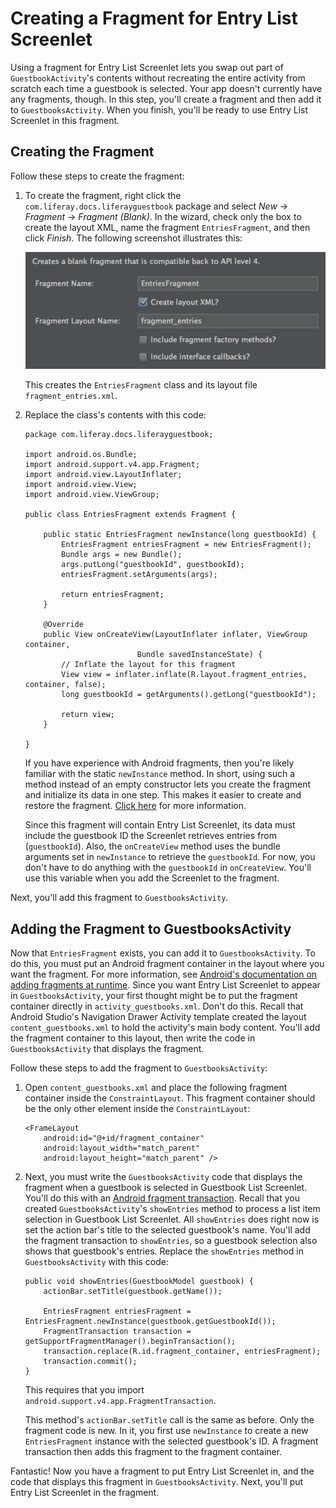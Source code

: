 # Creating a Fragment for Entry List Screenlet [](id=creating-a-fragment-for-entry-list-screenlet)

Using a fragment for Entry List Screenlet lets you swap out part of 
`GuestbookActivity`'s contents without recreating the entire activity from 
scratch each time a guestbook is selected. Your app doesn't currently have any 
fragments, though. In this step, you'll create a fragment and then add it to 
`GuestbooksActivity`. When you finish, you'll be ready to use Entry List 
Screenlet in this fragment. 

## Creating the Fragment [](id=creating-the-fragment)

Follow these steps to create the fragment: 

1.  To create the fragment, right click the `com.liferay.docs.liferayguestbook`
    package and select *New* &rarr; *Fragment* &rarr; *Fragment (Blank)*. In the
    wizard, check only the box to create the layout XML, name the fragment
    `EntriesFragment`, and then click *Finish*. The following screenshot
    illustrates this: 

    ![Figure 1: Create a new blank fragment for the entries.](../../../images/android-create-fragment.png)

    This creates the `EntriesFragment` class and its layout file 
    `fragment_entries.xml`. 

2.  Replace the class's contents with this code: 

        package com.liferay.docs.liferayguestbook;

        import android.os.Bundle;
        import android.support.v4.app.Fragment;
        import android.view.LayoutInflater;
        import android.view.View;
        import android.view.ViewGroup;

        public class EntriesFragment extends Fragment {

            public static EntriesFragment newInstance(long guestbookId) {
                EntriesFragment entriesFragment = new EntriesFragment();
                Bundle args = new Bundle();
                args.putLong("guestbookId", guestbookId);
                entriesFragment.setArguments(args);

                return entriesFragment;
            }

            @Override
            public View onCreateView(LayoutInflater inflater, ViewGroup container,
                                 Bundle savedInstanceState) {
                // Inflate the layout for this fragment
                View view = inflater.inflate(R.layout.fragment_entries, container, false);
                long guestbookId = getArguments().getLong("guestbookId");

                return view;
            }

        }

    If you have experience with Android fragments, then you're likely familiar 
    with the static `newInstance` method. In short, using such a method instead 
    of an empty constructor lets you create the fragment and initialize its data 
    in one step. This makes it easier to create and restore the fragment. 
    [Click here](http://www.androiddesignpatterns.com/2012/05/using-newinstance-to-instantiate.html) 
    for more information. 

    Since this fragment will contain Entry List Screenlet, its data must include 
    the guestbook ID the Screenlet retrieves entries from (`guestbookId`). Also, 
    the `onCreateView` method uses the bundle arguments set in `newInstance` to 
    retrieve the `guestbookId`. For now, you don't have to do anything with the 
    `guestbookId` in `onCreateView`. You'll use this variable when you add the 
    Screenlet to the fragment. 

Next, you'll add this fragment to `GuestbooksActivity`. 

## Adding the Fragment to GuestbooksActivity [](id=adding-the-fragment-to-guestbooksactivity)

Now that `EntriesFragment` exists, you can add it to `GuestbooksActivity`. To do 
this, you must put an Android fragment container in the layout where you want 
the fragment. For more information, see 
[Android's documentation on adding fragments at runtime](http://developer.android.com/training/basics/fragments/fragment-ui.html#AddAtRuntime). 
Since you want Entry List Screenlet to appear in `GuestbooksActivity`, your 
first thought might be to put the fragment container directly in 
`activity_guestbooks.xml`. Don't do this. Recall that Android Studio's 
Navigation Drawer Activity template created the layout `content_guestbooks.xml` 
to hold the activity's main body content. You'll add the fragment container to 
this layout, then write the code in `GuestbooksActivity` that displays the 
fragment. 

Follow these steps to add the fragment to `GuestbooksActivity`: 

1.  Open `content_guestbooks.xml` and place the following fragment container
    inside the `ConstraintLayout`. This fragment container should be the only
    other element inside the `ConstraintLayout`: 

        <FrameLayout
            android:id="@+id/fragment_container"
            android:layout_width="match_parent"
            android:layout_height="match_parent" />

2.  Next, you must write the `GuestbooksActivity` code that displays the
    fragment when a guestbook is selected in Guestbook List Screenlet. You'll do
    this with an 
    [Android fragment transaction](http://developer.android.com/guide/components/fragments.html#Transactions). 
    Recall that you created `GuestbooksActivity`'s `showEntries` method to
    process a list item selection in Guestbook List Screenlet. All `showEntries`
    does right now is set the action bar's title to the selected guestbook's
    name. You'll add the fragment transaction to `showEntries`, so a guestbook
    selection also shows that guestbook's entries. Replace the `showEntries`
    method in `GuestbooksActivity` with this code: 

        public void showEntries(GuestbookModel guestbook) {
            actionBar.setTitle(guestbook.getName());

            EntriesFragment entriesFragment = EntriesFragment.newInstance(guestbook.getGuestbookId());
            FragmentTransaction transaction = getSupportFragmentManager().beginTransaction();
            transaction.replace(R.id.fragment_container, entriesFragment);
            transaction.commit();
        }

    This requires that you import `android.support.v4.app.FragmentTransaction`. 

    This method's `actionBar.setTitle` call is the same as before. Only the 
    fragment code is new. In it, you first use `newInstance` to create a new 
    `EntriesFragment` instance with the selected guestbook's ID. A fragment 
    transaction then adds this fragment to the fragment container. 

Fantastic! Now you have a fragment to put Entry List Screenlet in, and the code 
that displays this fragment in `GuestbooksActivity`. Next, you'll put Entry List 
Screenlet in the fragment. 
